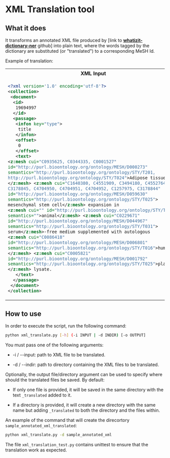 # XML Translation tool

## What it does

It transforms an annotated XML file produced by [link to **[whatizit-dictionary-ner](https://github.com/zbmed-semtec/whatizit-dictionary-ner)** github] into plain text, where the words tagged by the dictionary are substituted (or "translated") to a corresponding MeSH Id.

Example of translation:

<table>
<tr>
<th>XML Input</th>
<th>Output file</th>
</tr>
<tr>
<td>

```xml
<?xml version='1.0' encoding='utf-8'?>
<collection>
 <document>
  <id>
   19694997
  </id>
  <passage>
   <infon key="type">
    title
   </infon>
   <offset>
    0
   </offset>
   <text> 
<z:mesh cui="C0935625, C0344335, C0001527" 
id="http://purl.bioontology.org/ontology/MESH/D000273" 
semantics="http://purl.bioontology.org/ontology/STY/T201, 
http://purl.bioontology.org/ontology/STY/T024">Adipose tissue
</z:mesh> <z:mesh cui="C1640380, C4551909, C3494180, C4552764, 
C3178845, C4704950, C4704951, C4704952, C1257975, C3178844" 
id="http://purl.bioontology.org/ontology/MESH/D059630" 
semantics="http://purl.bioontology.org/ontology/STY/T025">
mesenchymal stem cell</z:mesh> expansion in 
<z:mesh cui="" id="http://purl.bioontology.org/ontology/STY/T008" 
semantics="">animal</z:mesh> <z:mesh cui="C0229671" 
id="http://purl.bioontology.org/ontology/MESH/D044967" 
semantics="http://purl.bioontology.org/ontology/STY/T031">
serum</z:mesh>-free medium supplemented with autologous 
<z:mesh cui="C0086418" 
id="http://purl.bioontology.org/ontology/MESH/D006801" 
semantics="http://purl.bioontology.org/ontology/STY/T016">human
</z:mesh> <z:mesh cui="C0005821" 
id="http://purl.bioontology.org/ontology/MESH/D001792" 
semantics="http://purl.bioontology.org/ontology/STY/T025">platelet
</z:mesh> lysate.
   </text>
  </passage>
 </document>
</collection>
```

</td>
<td width="35%">
MeSHD000273 MeSHD059630 expansion in animal MeSHD044967-free medium supplemented with autologous MeSHD006801 MeSHD001792 lysate.
</td>
</tr>
</table>

## How to use

In order to execute the script, run the following command:

```bash
python xml_translate.py [-h] (-i INPUT | -d INDIR) [-o OUTPUT]
```

You must pass one of the following arguments:

* -i / --input: path to XML file to be translated.

* -d / --indir: path to directory containing the XML files to be translated.

Optionally, the output file/directory argument can be used to specify where should the translated files be saved. By default:

* If only one file is provided, it will be saved in the same directory with the text `_translated` added to it.

* If a directory is provided, it will create a new directory with the same name but adding `_translated` to both the directory and the files within.

An example of the command that will create the direcortory `sample_annotated_xml_translated`:

```bash
python xml_translate.py -d sample_annotated_xml
```

The file `xml_translation_test.py` contains unittest to ensure that the translation work as expected.
